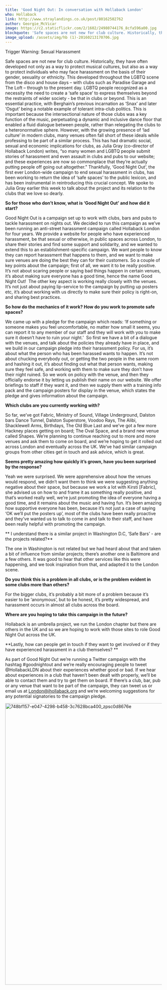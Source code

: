 ```yaml
---
title: 'Good Night Out: In conversation with Hollaback London'
who: Hollaback
link: http://www.straylandings.co.uk/post/80162502762
author: Georgie_McVicar
image: https://c2.staticflickr.com/2/1602/24980744176_8cfa596a00.jpg
blockquote: 'Safe spaces are not new for club culture. Historically, they have often developed not only as a way to protect musical cultures, but also as a way to protect individuals who may face harassment on the basis of their gender, sexuality or ethnicity. This developed throughout the LGBTQ scene from the disco and house days – with clubs such as Paradise Garage and The Loft – through to the present day. LGBTQ people recognized as a necessity the need to create a ‘safe space’ to express themselves beyond the restraints of wider society - be that in clubs or beyond.'
image_upload: /assets/img/hb (1)-20160213170706.jpg
---
```


Trigger Warning: Sexual Harassment

Safe spaces are not new for club culture. Historically, they have often developed not only as a way to protect musical cultures, but also as a way to protect individuals who may face harassment on the basis of their gender, sexuality or ethnicity. This developed throughout the LGBTQ scene from the disco and house days – with clubs such as Paradise Garage and The Loft – through to the present day. LGBTQ people recognized as a necessity the need to create a ‘safe space’ to express themselves beyond the restraints of wider society - be that in clubs or beyond. This is an essential practice, with Berghain’s previous incarnation as ‘Snax’ and later ‘Osgut’ being a notable example of tolerant intra-club politics. This is important because the intersectional nature of those clubs was a key function of the music, perpetuating a dynamic and inclusive dance floor that enabled a fluid dialogue between people, rather than relegating the clubs to a heteronormative sphere. However, with the growing presence of ‘lad culture’ in modern clubs, many venues often fall short of these ideals while professing to be part of a similar process. This has had dramatic social, sexual and economic implications for clubs, as Julia Gray (co-director of Hollaback London) writes, “so many women and LGBTQ people submit stories of harassment and even assault in clubs and pubs to our website; and these experiences are now so commonplace that they’re actually putting people off going out altogether.” Thankfully, ‘Good Night Out’, the first ever London-wide campaign to end sexual harassment in clubs, has been working to return the idea of ‘safe spaces’ to the public lexicon, and has been instrumental in reintroducing this crucial concept. We spoke to Julia Gray earlier this week to talk about the project and its relation to the clubs that we love so dearly. 

**So for those who don’t know, what is ‘Good Night Out’ and how did it start?**

Good Night Out is a campaign set up to work with clubs, bars and pubs to tackle harassment on nights out. We decided to run this campaign as we’ve been running an anti-street harassment campaign called Hollaback London for four years. We provide a website for people who have experienced harassment, be that sexual or otherwise, in public spaces across London, to share their stories and find some support and solidarity, and we wanted to extend this to an establishment-specific campaign. We want people to know they can report harassment that happens to them, and we want to make sure venues are doing the best they can for their customers. So a couple of key points about the campaign; first of all, we want it to be really positive. It’s not about scaring people or saying bad things happen in certain venues, it’s about making sure everyone has a good time, hence the name Good Night Out!  The other key aspect is working really closely with the venues. It’s not just about paying lip-service to the campaign by putting up posters etc, it’s about working with us directly to make sure their policy is right-on, and sharing best practices.

**So how do the mechanics of it work? How do you work to promote safe spaces?**

We came up with a pledge for the campaign which reads: ‘If something or someone makes you feel uncomfortable, no matter how small it seems, you can report it to any member of our staff and they will work with you to make sure it doesn’t have to ruin your night.’  So first we have a bit of a dialogue with the venues, and talk about the policies they already have in place, and we build in our campaign pledge into their harassment policy. For us, it’s about what the person who has been harassed wants to happen. It’s not about chucking everybody out, or getting the two people in the same room and hashing it out, it’s about finding out what that person wants, making sure they feel safe, and working with them to make sure they don’t have their night ruined. So we work on policy with the venue, and then they officially endorse it by letting us publish their name on our website. We offer briefings to staff if they want it, and then we supply them with a training info pack and the campaign posters for display in the venue, which states the pledge and gives information about the campaign.

**Which clubs are you currently working with?**

So far, we’ve got Fabric, Ministry of Sound, Village Underground, Dalston bars Dance Tunnel, Dalston Superstore, Voodoo Rays, The Alibi, Shacklewell Arms, Birthdays, The Old Blue Last and we’ve got a few more Hackney places getting on board; The Oval Space, and a brand new venue called Shapes. We’re planning to continue reaching out to more and more venues and ask them to come on board, and we’re hoping to get it rolled out across London and eventually across the UK. We’ve had similar campaign groups from other cities get in touch and ask advice, which is great.

**Seems pretty amazing how quickly it’s grown, have you been surprised by the response?**

Yeah we were surprised. We were apprehensive about how the venues would respond, we didn’t want them to think we were suggesting anything negative about their space, but because we work a lot with Kirsti [Fabric], she advised us on how to and frame it as something really positive, and that’s worked really well, we’re just promoting the idea of everyone having a good time, and it remains about the music and having fun. It’s been amazing how supportive everyone has been, because it’s not just a case of saying ‘OK we’ll put the posters up’, most of the clubs have been really proactive and they’ve wanted us to talk to come in and talk to their staff, and have been really helpful with promoting the campaign.

** I understand there is a similar project in Washington D.C, ‘Safe Bars’ \- are the projects related?**

The one in Washington is not related but we had heard about that and taken a bit of influence from similar projects; there’s another one is Baltimore and a few others. It was good to hear that other services like this were happening, and we took inspiration from that, and adapted it to the London scene.  

**Do you think this is a problem in all clubs, or is the problem evident in some clubs more than others?**

For the bigger clubs, it’s probably a bit more of a problem because it’s easier to be ‘anonymous’, but to be honest, it’s pretty widespread, and harassment occurs in almost all clubs across the board.

**Where are you hoping to take this campaign in the future?**

Hollaback is an umbrella project, we run the London chapter but there are others in the UK and so we are hoping to work with those sites to role Good Night Out across the UK.

**Lastly, how can people get in touch if they want to get involved or if they have experienced harassment in a club themselves? **

As part of Good Night Out we’re running a Twitter campaign with the hashtag #goodnightout and we’re really encouraging people to tweet @HollabackLDN about their experiences whether good or bad. If we hear about experiences in a club that haven’t been dealt with properly, we’ll be able to contact them and try to get them on board. If there’s a club, bar, pub or any venue that want to be part of the campaign, they can tweet us or email us at London@ihollaback.org and we’re welcoming suggestions for any potential signatories to the campaign pledge.

<a href="http://www.flickr.com/photos/71458170@N04/13287350705/" title="748bf157-e047-4298-b458-3c7628bca400_zpsc0d8676e by straylandings, on Flickr" target="_blank"><img alt="748bf157-e047-4298-b458-3c7628bca400_zpsc0d8676e" height="906" src="http://farm8.staticflickr.com/7099/13287350705_8effbc4180_b.jpg" width="1005"/></a>